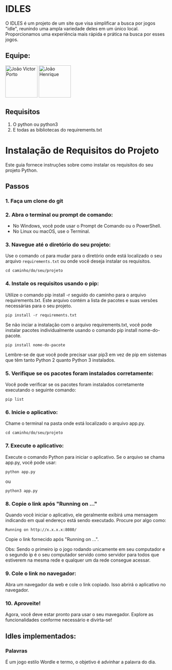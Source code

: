 # IDLES
O IDLES é um projeto de um site que visa simplificar a busca por jogos "idle", reunindo uma ampla variedade deles em um único local. Proporcionamos uma experiência mais rápida e prática na busca por esses jogos.

## Equipe:

<div>
  
  [<img src="https://avatars.githubusercontent.com/u/98399932?v=4" alt="João Victor Porto" width="100">](https://github.com/Joao-vpf)
  [<img src="https://avatars.githubusercontent.com/u/101851627?v=4" alt="João Henrique" width="100">](https://github.com/Yattez)
  
</div>


## Requisitos
1. O python ou python3
2. E todas as bibliotecas do requirements.txt
   
# Instalação de Requisitos do Projeto
Este guia fornece instruções sobre como instalar os requisitos do seu projeto Python.

## Passos
### 1. Faça um clone do git

### 2. Abra o terminal ou prompt de comando:

- No Windows, você pode usar o Prompt de Comando ou o PowerShell.
- No Linux ou macOS, use o Terminal.

### 3. Navegue até o diretório do seu projeto:

Use o comando `cd` para mudar para o diretório onde está localizado o seu arquivo `requirements.txt` ou onde você deseja instalar os requisitos.

```
cd caminho/do/seu/projeto
```

### 4. Instale os requisitos usando o pip:

Utilize o comando pip install -r seguido do caminho para o arquivo requirements.txt. Este arquivo contém a lista de pacotes e suas versões necessárias para o seu projeto.

```
pip install -r requirements.txt
```

Se não inciar a instalação com o arquivo requirements.txt, você pode instalar pacotes individualmente usando o comando pip install nome-do-pacote.

```
pip install nome-do-pacote
```

Lembre-se de que você pode precisar usar pip3 em vez de pip em sistemas que têm tanto Python 2 quanto Python 3 instalados.

### 5. Verifique se os pacotes foram instalados corretamente:
Você pode verificar se os pacotes foram instalados corretamente executando o seguinte comando:

```
pip list
```


### 6. Inicie o aplicativo:
Chame o terminal na pasta onde está localizado o arquivo app.py.

```
cd caminho/do/seu/projeto
```

### 7. Execute o aplicativo:
Execute o comando Python para iniciar o aplicativo. Se o arquivo se chama app.py, você pode usar:

```
python app.py
```

ou

```
python3 app.py
```

### 8. Copie o link após "Running on ..."
Quando você iniciar o aplicativo, ele geralmente exibirá uma mensagem indicando em qual endereço está sendo executado. Procure por algo como:

```
Running on http://x.x.x.x:8080/
```


Copie o link fornecido após "Running on ...".

Obs: Sendo o primeiro ip o jogo rodando unicamente em seu computador e o segundo ip é o seu computador servido como servidor para todos que estiverem na mesma rede e qualquer um da rede consegue acessar.

### 9. Cole o link no navegador:
Abra um navegador da web e cole o link copiado. Isso abrirá o aplicativo no navegador.

### 10. Aproveite!
Agora, você deve estar pronto para usar o seu mavegador. Explore as funcionalidades conforme necessário e divirta-se!

## Idles implementados:

### Palavras

É um jogo estilo Wordle e termo, o objetivo é advinhar a palavra do dia.
